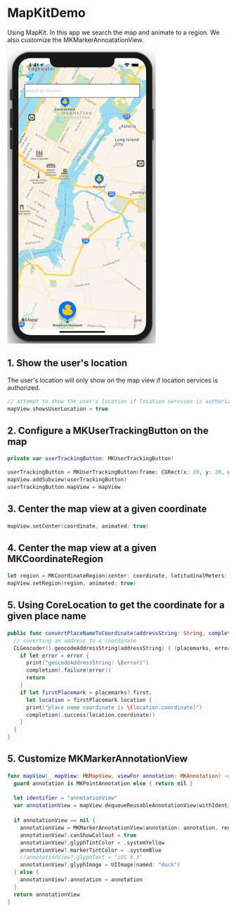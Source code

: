 # MapKitDemo

Using MapKit. In this app we search the map and animate to a region. We also customize the MKMarkerAnnoatationView. 

![app screenshot](Assets/app-screenshot.png)

## 1. Show the user's location 

The user's location will only show on the map view if location services is authorized. 

```swift 
// attempt to show the user's location if location services is authorized
mapView.showsUserLocation = true
```

## 2. Configure a MKUserTrackingButton on the map

```swift 
private var userTrackingButton: MKUserTrackingButton!
```

```swift 
userTrackingButton = MKUserTrackingButton(frame: CGRect(x: 20, y: 20, width: 44, height: 44))
mapView.addSubview(userTrackingButton)
userTrackingButton.mapView = mapView
```

## 3. Center the map view at a given coordinate

```swift 
mapView.setCenter(coordinate, animated: true)
```

## 4. Center the map view at a given MKCoordinateRegion 

```swift 
let region = MKCoordinateRegion(center: coordinate, latitudinalMeters: 1600, longitudinalMeters: 1600)
mapView.setRegion(region, animated: true)
```

## 5. Using CoreLocation to get the coordinate for a given place name 

```swift 
public func convertPlaceNameToCoordinate(addressString: String, completion: @escaping (Result<CLLocationCoordinate2D, Error>) -> ()) {
  // coverting an address to a coordinate
  CLGeocoder().geocodeAddressString(addressString) { (placemarks, error) in
    if let error = error {
      print("geocodeAddressString: \(error)")
      completion(.failure(error))
      return
    }
    if let firstPlacemark = placemarks?.first,
      let location = firstPlacemark.location {
      print("place name coordinate is \(location.coordinate)")
      completion(.success(location.coordinate))
    }
  }
}
```


## 5. Customize MKMarkerAnnotationView 

```swift 
func mapView(_ mapView: MKMapView, viewFor annotation: MKAnnotation) -> MKAnnotationView? {
  guard annotation is MKPointAnnotation else { return nil }

  let identifier = "annotationView"
  var annotationView = mapView.dequeueReusableAnnotationView(withIdentifier: identifier) as? MKMarkerAnnotationView

  if annotationView == nil {
    annotationView = MKMarkerAnnotationView(annotation: annotation, reuseIdentifier: identifier)
    annotationView?.canShowCallout = true
    annotationView?.glyphTintColor = .systemYellow
    annotationView?.markerTintColor = .systemBlue
    //annotationView?.glyphText = "iOS 6.3"
    annotationView?.glyphImage = UIImage(named: "duck")
  } else {
    annotationView?.annotation = annotation
  }
  return annotationView
}
```
